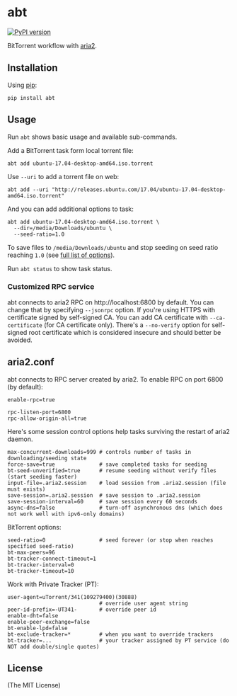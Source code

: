 # abt

[![PyPI version](https://badge.fury.io/py/abt.svg)](https://badge.fury.io/py/abt)

BitTorrent workflow with [aria2][aria2].

## Installation

Using [pip](https://pip.pypa.io/en/stable/installing/):

```shell
pip install abt
```

## Usage

Run `abt` shows basic usage and available sub-commands.

Add a BitTorrent task form local torrent file:

```
abt add ubuntu-17.04-desktop-amd64.iso.torrent
```

Use `--uri` to add a torrent file on web:

```
abt add --uri "http://releases.ubuntu.com/17.04/ubuntu-17.04-desktop-amd64.iso.torrent"
```

And you can add additional options to task:

```
abt add ubuntu-17.04-desktop-amd64.iso.torrent \
  --dir=/media/Downloads/ubuntu \
  --seed-ratio=1.0
```

To save files to `/media/Downloads/ubuntu` and stop seeding on seed ratio reaching `1.0`
(see [full list of options][options]).

Run `abt status` to show task status.

### Customized RPC service

abt connects to aria2 RPC on http://localhost:6800 by default. You can change that by specifying `--jsonrpc` option.
If you're using HTTPS with certificate signed by self-signed CA. You can add CA certificate with `--ca-certificate` (for CA certificate only).
There's a `--no-verify` option for self-signed root certificate which is considered insecure and should better be avoided.

## aria2.conf

abt connects to RPC server created by aria2. To enable RPC on port 6800 (by default):

```
enable-rpc=true

rpc-listen-port=6800
rpc-allow-origin-all=true
```

Here's some session control options help tasks surviving the restart of aria2 daemon.

```
max-concurrent-downloads=999 # controls number of tasks in downloading/seeding state
force-save=true              # save completed tasks for seeding
bt-seed-unverified=true      # resume seeding without verify files (start seeding faster)
input-file=.aria2.session    # load session from .aria2.session (file must exists)
save-session=.aria2.session  # save session to .aria2.session
save-session-interval=60     # save session every 60 seconds
async-dns=false              # turn-off asynchronous dns (which does not work well with ipv6-only domains)
```

BitTorrent options:

```
seed-ratio=0                 # seed forever (or stop when reaches specified seed-ratio)
bt-max-peers=96
bt-tracker-connect-timeout=1
bt-tracker-interval=0
bt-tracker-timeout=10
```

Work with Private Tracker (PT):

```
user-agent=uTorrent/341(109279400)(30888)
                             # override user agent string
peer-id-prefix=-UT341-       # override peer id
enable-dht=false
enable-peer-exchange=false
bt-enable-lpd=false
bt-exclude-tracker=*         # when you want to override trackers
bt-tracker=...               # your tracker assigned by PT service (do NOT add double/single quotes)
```

## License

(The MIT License)

[aria2]: https://aria2.github.io/
[options]: https://aria2.github.io/manual/en/html/aria2c.html#input-file
